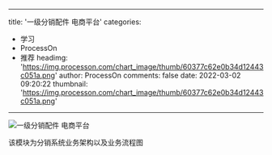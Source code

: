 
---
title: '一级分销配件 电商平台'
categories: 
 - 学习
 - ProcessOn
 - 推荐
headimg: 'https://img.processon.com/chart_image/thumb/60377c62e0b34d12443c051a.png'
author: ProcessOn
comments: false
date: 2022-03-02 09:20:22
thumbnail: 'https://img.processon.com/chart_image/thumb/60377c62e0b34d12443c051a.png'
---

<div>   
<img class="thumb" alt="一级分销配件 电商平台" src="https://img.processon.com/chart_image/thumb/60377c62e0b34d12443c051a.png" referrerpolicy="no-referrer">
<p>该模块为分销系统业务架构以及业务流程图</p>  
</div>
            